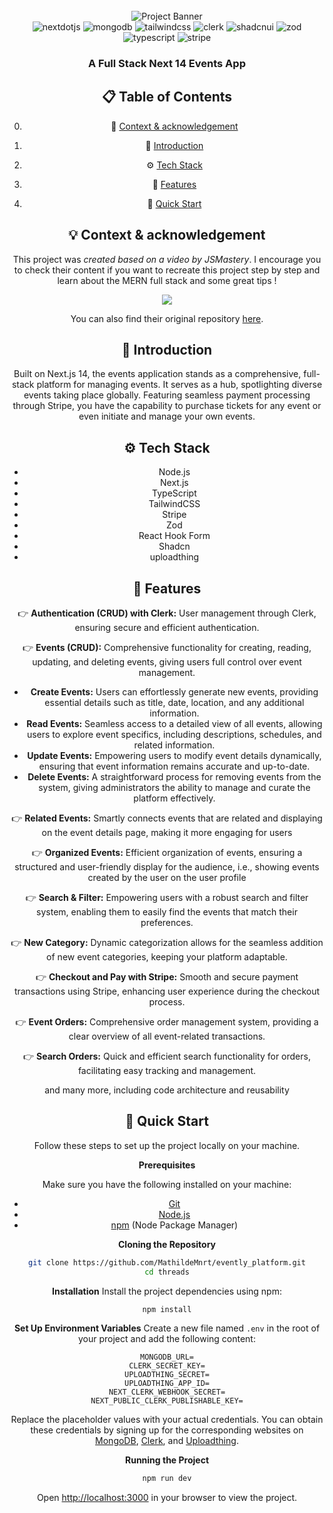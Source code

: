 <div align="center">
  <br />
      <img src="https://github.com/adrianhajdin/event_platform/assets/151519281/548975af-f0ed-4103-8834-fe93cf91862e" alt="Project Banner">
  <br />

<div align="center">
<img src="https://img.shields.io/badge/-Next_JS-black?style=for-the-badge&logoColor=white&logo=nextdotjs&color=000000" alt="nextdotjs" />
<img src="https://img.shields.io/badge/-MongoDB-black?style=for-the-badge&logoColor=white&logo=mongodb&color=47A248" alt="mongodb" />
<img src="https://img.shields.io/badge/-Tailwind_CSS-black?style=for-the-badge&logoColor=white&logo=tailwindcss&color=06B6D4" alt="tailwindcss" />
<img src="https://img.shields.io/badge/-Clerk-black?style=for-the-badge&logoColor=white&logo=clerk&color=6C47FF" alt="clerk" />
<img src="https://img.shields.io/badge/-Shadcn_UI-black?style=for-the-badge&logoColor=white&logo=shadcnui&color=000000" alt="shadcnui" />
<img src="https://img.shields.io/badge/-Zod-black?style=for-the-badge&logoColor=white&logo=zod&color=3E67B1" alt="zod" />
<img src="https://img.shields.io/badge/-Typescript-black?style=for-the-badge&logoColor=white&logo=typescript&color=3178C6" alt="typescript" />
    <img src="https://img.shields.io/badge/-Stripe-black?style=for-the-badge&logoColor=white&logo=stripe&color=008CDD" alt="stripe" />
</div>

  <h3 align="center">A Full Stack Next 14 Events App</h3>


## 📋 <a name="table">Table of Contents</a>

0. 🤖 [Context & acknowledgement ](#context)

1. 🤖 [Introduction](#introduction)

2. ⚙️ [Tech Stack](#tech-stack)

3. 🔋 [Features](#features)

4. 🤸 [Quick Start](#quick-start)

  

## <a name="context"> 💡 Context & acknowledgement 

This project was *created based on a video by JSMastery*. I encourage you to check their content if you want to recreate this project step by step and learn about the MERN full stack and some great tips !

<a  href="https://www.youtube.com/watch?v=zgGhzuBZOQg&ab_channel=JavaScriptMastery"  target="_blank"><img  src="https://github.com/sujatagunale/EasyRead/assets/151519281/1736fca5-a031-4854-8c09-bc110e3bc16d"  /></a>

You can also find their original repository [here](https://github.com/adrianhajdin/event_platform).
  

## <a name="introduction">🤖 Introduction</a>

Built on Next.js 14, the events application stands as a comprehensive, full-stack platform for managing events. It serves as a hub, spotlighting diverse events taking place globally. Featuring seamless payment processing through Stripe, you have the capability to purchase tickets for any event or even initiate and manage your own events.


## <a name="tech-stack">⚙️ Tech Stack</a>

-   Node.js
-   Next.js
-   TypeScript
-   TailwindCSS
-   Stripe
-   Zod
-   React Hook Form
-   Shadcn
-   uploadthing

  
## <a name="features">🔋 Features</a>



👉 **Authentication (CRUD) with Clerk:** User management through Clerk, ensuring secure and efficient authentication.

👉 **Events (CRUD):** Comprehensive functionality for creating, reading, updating, and deleting events, giving users full control over event management.
- **Create Events:** Users can effortlessly generate new events, providing essential details such as title, date, location, and any additional information.
- **Read Events:** Seamless access to a detailed view of all events, allowing users to explore event specifics, including descriptions, schedules, and related information.
- **Update Events:** Empowering users to modify event details dynamically, ensuring that event information remains accurate and up-to-date.
- **Delete Events:** A straightforward process for removing events from the system, giving administrators the ability to manage and curate the platform effectively.
        
👉 **Related Events:** Smartly connects events that are related and displaying on the event details page, making it more engaging for users
    
👉 **Organized Events:** Efficient organization of events, ensuring a structured and user-friendly display for the audience, i.e., showing events created by the user on the user profile
    
👉 **Search & Filter:** Empowering users with a robust search and filter system, enabling them to easily find the events that match their preferences.
    
👉 **New Category:** Dynamic categorization allows for the seamless addition of new event categories, keeping your platform adaptable.
    
👉 **Checkout and Pay with Stripe:** Smooth and secure payment transactions using Stripe, enhancing user experience during the checkout process.
    
👉 **Event Orders:** Comprehensive order management system, providing a clear overview of all event-related transactions.
    
👉 **Search Orders:** Quick and efficient search functionality for orders, facilitating easy tracking and management.

and many more, including code architecture and reusability

## <a name="quick-start">🤸 Quick Start</a>

Follow these steps to set up the project locally on your machine.

  

**Prerequisites**

Make sure you have the following installed on your machine:
- [Git](https://git-scm.com/)
- [Node.js](https://nodejs.org/en)
- [npm](https://www.npmjs.com/) (Node Package Manager)

  
**Cloning the Repository**
```bash
git clone https://github.com/MathildeMnrt/evently_platform.git
cd threads
```

  
**Installation**
Install the project dependencies using npm:
```bash
npm install
```

  
**Set Up Environment Variables**
Create a new file named `.env` in the root of your project and add the following content:
```env
MONGODB_URL=
CLERK_SECRET_KEY=
UPLOADTHING_SECRET=
UPLOADTHING_APP_ID=
NEXT_CLERK_WEBHOOK_SECRET=
NEXT_PUBLIC_CLERK_PUBLISHABLE_KEY=
```

Replace the placeholder values with your actual credentials. You can obtain these credentials by signing up for the corresponding websites on [MongoDB](https://www.mongodb.com/), [Clerk](https://clerk.com/), and [Uploadthing](https://uploadthing.com/).

**Running the Project**
```bash
npm run dev
```

Open [http://localhost:3000](http://localhost:3000) in your browser to view the project.
